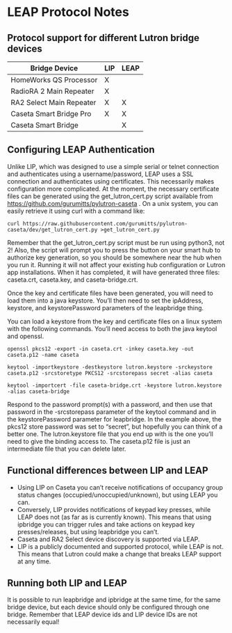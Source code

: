 # LEAP Protocol Notes

## Protocol support for different Lutron bridge devices

|Bridge Device           | LIP | LEAP |
|------------------------|-----|------|
|HomeWorks QS Processor  |  X  |      |
|RadioRA 2 Main Repeater |  X  |      |
|RA2 Select Main Repeater|  X  |  X   |
|Caseta Smart Bridge Pro |  X  |  X   |
|Caseta Smart Bridge     |     |  X   |

## Configuring LEAP Authentication

Unlike LIP, which was designed to use a simple serial or telnet connection and authenticates using a username/password, LEAP uses a SSL connection and authenticates using certificates.
This necessarily makes configuration more complicated.
At the moment, the necessary certificate files can be generated using the get_lutron_cert.py script available from https://github.com/gurumitts/pylutron-caseta .
On a unix system, you can easily retrieve it using curl with a command like:

```
curl https://raw.githubusercontent.com/gurumitts/pylutron-caseta/dev/get_lutron_cert.py >get_lutron_cert.py
```

Remember that the get_lutron_cert.py script must be run using python3, not 2!
Also, the script will prompt you to press the button on your smart hub to authorize key generation, so you should be somewhere near the hub when you run it.
Running it will not affect your existing hub configuration or Lutron app installations.
When it has completed, it will have generated three files: caseta.crt, caseta.key, and caseta-bridge.crt.

Once the key and certificate files have been generated, you will need to load them into a java keystore.
You’ll then need to set the ipAddress, keystore, and keystorePassword parameters of the leapbridge thing.

You can load a keystore from the key and certificate files on a linux system with the following commands.
You’ll need access to both the java keytool and openssl.

```
openssl pkcs12 -export -in caseta.crt -inkey caseta.key -out caseta.p12 -name caseta

keytool -importkeystore -destkeystore lutron.keystore -srckeystore caseta.p12 -srcstoretype PKCS12 -srcstorepass secret -alias caseta

keytool -importcert -file caseta-bridge.crt -keystore lutron.keystore -alias caseta-bridge
```

Respond to the password prompt(s) with a password, and then use that password in the -srcstorepass parameter of the keytool command and in the keystorePassword parameter for leapbridge.
In the example above, the pkcs12 store password was set to “secret”, but hopefully you can think of a better one.
The lutron.keystore file that you end up with is the one you’ll need to give the binding access to.
The caseta.p12 file is just an intermediate file that you can delete later.

## Functional differences between LIP and LEAP

* Using LIP on Caseta you can’t receive notifications of occupancy group status changes (occupied/unoccupied/unknown), but using LEAP you can.
* Conversely, LIP provides notifications of keypad key presses, while LEAP does not (as far as is currently known).
This means that using ipbridge you can trigger rules and take actions on keypad key presses/releases, but using leapbridge you can’t.
* Caseta and RA2 Select device discovery is supported via LEAP.
* LIP is a publicly documented and supported protocol, while LEAP is not.
This means that Lutron could make a change that breaks LEAP support at any time.

## Running both LIP and LEAP
It is possible to run leapbridge and ipbridge at the same time, for the same bridge device, but each device should only be configured through one bridge.
Remember that LEAP device ids and LIP device IDs are not necessarily equal!

